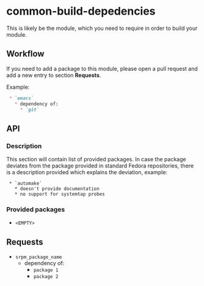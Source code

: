# common-build-depedencies

This is likely be the module, which you need to require in order to build your module.


## Workflow

If you need to add a package to this module, please open a pull request and add a new entry to section **Requests**.

Example:

```markdown
 * `emacs`
   * dependency of:
     * `git`
```


## API

### Description

This section will contain list of provided packages. In case the package deviates from the package provided in standard Fedora repositories, there is a description provided which explains the deviation, example:

```
 * `automake`
   * doesn't provide documentation
   * no support for systemtap probes
```


### Provided packages

 * `<EMPTY>`


## Requests

 * `srpm_package_name`
   * dependency of:
     * `package 1`
     * `package 2`

